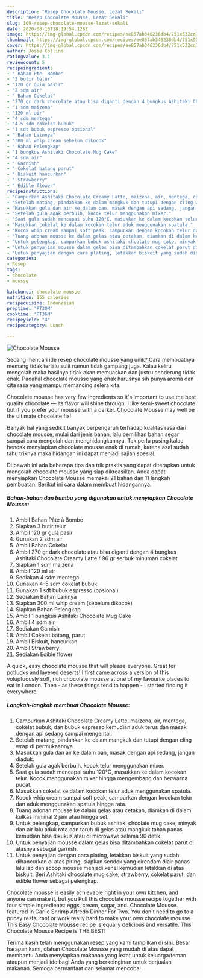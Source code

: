 ```yaml
---
description: "Resep Chocolate Mousse, Lezat Sekali"
title: "Resep Chocolate Mousse, Lezat Sekali"
slug: 169-resep-chocolate-mousse-lezat-sekali
date: 2020-08-16T18:19:54.128Z
image: https://img-global.cpcdn.com/recipes/ee857ab346236db4/751x532cq70/chocolate-mousse-foto-resep-utama.jpg
thumbnail: https://img-global.cpcdn.com/recipes/ee857ab346236db4/751x532cq70/chocolate-mousse-foto-resep-utama.jpg
cover: https://img-global.cpcdn.com/recipes/ee857ab346236db4/751x532cq70/chocolate-mousse-foto-resep-utama.jpg
author: Josie Collins
ratingvalue: 3.1
reviewcount: 5
recipeingredient:
- " Bahan Pte  Bombe"
- "3 butir telur"
- "120 gr gula pasir"
- "2 sdm air"
- " Bahan Cokelat"
- "270 gr dark chocolate atau bisa diganti dengan 4 bungkus Ashitaki Chocolate Creamy Latte  96 gr serbuk minuman cokelat"
- "1 sdm maizena"
- "120 ml air"
- "4 sdm mentega"
- "4-5 sdm cokelat bubuk"
- "1 sdt bubuk espresso opsional"
- " Bahan Lainnya"
- "300 ml whip cream sebelum dikocok"
- " Bahan Pelengkap"
- "1 bungkus Ashitaki Chocolate Mug Cake"
- "4 sdm air"
- " Garnish"
- " Cokelat batang parut"
- " Biskuit hancurkan"
- " Strawberry"
- " Edible flower"
recipeinstructions:
- "Campurkan Ashitaki Chocolate Creamy Latte, maizena, air, mentega, cokelat bubuk, dan bubuk espresso kemudian aduk terus dan masak dengan api sedang sampai mengental."
- "Setelah matang, pindahkan ke dalam mangkuk dan tutupi dengan cling wrap di permukaannya."
- "Masukkan gula dan air ke dalam pan, masak dengan api sedang, jangan diaduk."
- "Setelah gula agak berbuih, kocok telur menggunakan mixer."
- "Saat gula sudah mencapai suhu 120°C, masukkan ke dalam kocokan telur. Kocok menggunakan mixer hingga mengembang dan berwarna pucat."
- "Masukkan cokelat ke dalam kocokan telur aduk menggunakan spatula."
- "Kocok whip cream sampai soft peak, campurkan dengan kocokan telur dan aduk menggunakan spatula hingga rata."
- "Tuang adonan mousse ke dalam gelas atau cetakan, diamkan di dalam kulkas minimal 2 jam atau hingga set."
- "Untuk pelengkap, campurkan bubuk ashitaki chcolate mug cake, minyak dan air lalu aduk rata dan taruh di gelas atau mangkuk tahan panas kemudian bisa dikukus atau di microwave selama 90 detik."
- "Untuk penyajian mousse dalam gelas bisa ditambahkan cokelat parut di atasnya sebagai garnish."
- "Untuk penyajian dengan cara plating, letakkan biskuit yang sudah dihancurkan di atas piring, siapkan sendok yang direndam diair panas lalu lap dan scoop mousse menjadi kenel kemudian letakkan di atas biskuit. Beri Ashitaki chocolate mug cake, strawberry, cokelat parut, dan edible flower sebagai pelengkap."
categories:
- Resep
tags:
- chocolate
- mousse

katakunci: chocolate mousse 
nutrition: 155 calories
recipecuisine: Indonesian
preptime: "PT30M"
cooktime: "PT36M"
recipeyield: "4"
recipecategory: Lunch

---
```



![Chocolate Mousse](https://img-global.cpcdn.com/recipes/ee857ab346236db4/751x532cq70/chocolate-mousse-foto-resep-utama.jpg)

Sedang mencari ide resep chocolate mousse yang unik? Cara membuatnya memang tidak terlalu sulit namun tidak gampang juga. Kalau keliru mengolah maka hasilnya tidak akan memuaskan dan justru cenderung tidak enak. Padahal chocolate mousse yang enak harusnya sih punya aroma dan cita rasa yang mampu memancing selera kita.

Chocolate mousse has very few ingredients so it&#39;s important to use the best quality chocolate — its flavor will shine through. I like semi-sweet chocolate but if you prefer your mousse with a darker. Chocolate Mousse may well be the ultimate chocolate fix!

Banyak hal yang sedikit banyak berpengaruh terhadap kualitas rasa dari chocolate mousse, mulai dari jenis bahan, lalu pemilihan bahan segar sampai cara mengolah dan menghidangkannya. Tak perlu pusing kalau hendak menyiapkan chocolate mousse enak di rumah, karena asal sudah tahu triknya maka hidangan ini dapat menjadi sajian spesial.


Di bawah ini ada beberapa tips dan trik praktis yang dapat diterapkan untuk mengolah chocolate mousse yang siap dikreasikan. Anda dapat menyiapkan Chocolate Mousse memakai 21 bahan dan 11 langkah pembuatan. Berikut ini cara dalam membuat hidangannya.

<!--inarticleads1-->

##### Bahan-bahan dan bumbu yang digunakan untuk menyiapkan Chocolate Mousse:

1. Ambil  Bahan Pâte à Bombe
1. Siapkan 3 butir telur
1. Ambil 120 gr gula pasir
1. Gunakan 2 sdm air
1. Ambil  Bahan Cokelat
1. Ambil 270 gr dark chocolate atau bisa diganti dengan 4 bungkus Ashitaki Chocolate Creamy Latte / 96 gr serbuk minuman cokelat
1. Siapkan 1 sdm maizena
1. Ambil 120 ml air
1. Sediakan 4 sdm mentega
1. Gunakan 4-5 sdm cokelat bubuk
1. Gunakan 1 sdt bubuk espresso (opsional)
1. Sediakan  Bahan Lainnya
1. Siapkan 300 ml whip cream (sebelum dikocok)
1. Siapkan  Bahan Pelengkap
1. Ambil 1 bungkus Ashitaki Chocolate Mug Cake
1. Ambil 4 sdm air
1. Sediakan  Garnish
1. Ambil  Cokelat batang, parut
1. Ambil  Biskuit, hancurkan
1. Ambil  Strawberry
1. Sediakan  Edible flower


A quick, easy chocolate mousse that will please everyone. Great for potlucks and layered deserts! I first came across a version of this voluptuously soft, rich chocolate mousse at one of my favourite places to eat in London. Then - as these things tend to happen - I started finding it everywhere. 

<!--inarticleads2-->

##### Langkah-langkah membuat Chocolate Mousse:

1. Campurkan Ashitaki Chocolate Creamy Latte, maizena, air, mentega, cokelat bubuk, dan bubuk espresso kemudian aduk terus dan masak dengan api sedang sampai mengental.
1. Setelah matang, pindahkan ke dalam mangkuk dan tutupi dengan cling wrap di permukaannya.
1. Masukkan gula dan air ke dalam pan, masak dengan api sedang, jangan diaduk.
1. Setelah gula agak berbuih, kocok telur menggunakan mixer.
1. Saat gula sudah mencapai suhu 120°C, masukkan ke dalam kocokan telur. Kocok menggunakan mixer hingga mengembang dan berwarna pucat.
1. Masukkan cokelat ke dalam kocokan telur aduk menggunakan spatula.
1. Kocok whip cream sampai soft peak, campurkan dengan kocokan telur dan aduk menggunakan spatula hingga rata.
1. Tuang adonan mousse ke dalam gelas atau cetakan, diamkan di dalam kulkas minimal 2 jam atau hingga set.
1. Untuk pelengkap, campurkan bubuk ashitaki chcolate mug cake, minyak dan air lalu aduk rata dan taruh di gelas atau mangkuk tahan panas kemudian bisa dikukus atau di microwave selama 90 detik.
1. Untuk penyajian mousse dalam gelas bisa ditambahkan cokelat parut di atasnya sebagai garnish.
1. Untuk penyajian dengan cara plating, letakkan biskuit yang sudah dihancurkan di atas piring, siapkan sendok yang direndam diair panas lalu lap dan scoop mousse menjadi kenel kemudian letakkan di atas biskuit. Beri Ashitaki chocolate mug cake, strawberry, cokelat parut, dan edible flower sebagai pelengkap.


Chocolate mousse is easily achievable right in your own kitchen, and anyone can make it, but you Pull this chocolate mousse recipe together with four simple ingredients: eggs, cream, sugar, and. Chocolate Mousse. featured in Garlic Shrimp Alfredo Dinner For Two. You don&#39;t need to go to a pricey restaurant or work really hard to make your own chocolate mousse. This Easy Chocolate Mousse recipe is equally delicious and versatile. This Chocolate Mousse Recipe is THE BEST! 

Terima kasih telah menggunakan resep yang kami tampilkan di sini. Besar harapan kami, olahan Chocolate Mousse yang mudah di atas dapat membantu Anda menyiapkan makanan yang lezat untuk keluarga/teman ataupun menjadi ide bagi Anda yang berkeinginan untuk berjualan makanan. Semoga bermanfaat dan selamat mencoba!
